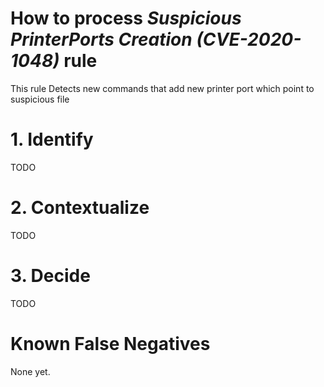 # How to process *Suspicious PrinterPorts Creation (CVE-2020-1048)* rule
This rule Detects new commands that add new printer port which point to suspicious file

# 1. Identify
TODO

# 2. Contextualize
TODO

# 3. Decide
TODO

# Known False Negatives
None yet.
